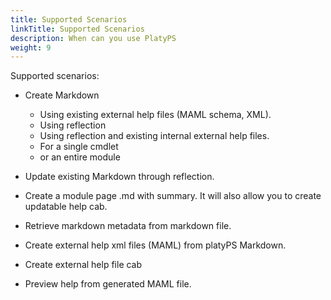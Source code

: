 ```yaml
---
title: Supported Scenarios
linkTitle: Supported Scenarios
description: When can you use PlatyPS
weight: 9
---
```


Supported scenarios:

* Create Markdown
  * Using existing external help files (MAML schema, XML).
  * Using reflection
  * Using reflection and existing internal external help files.
  * For a single cmdlet
  * or an entire module

* Update existing Markdown through reflection.

* Create a module page <ModuleName>.md with summary. It will also allow you to create updatable help cab.

* Retrieve markdown metadata from markdown file.

* Create external help xml files (MAML) from platyPS Markdown.

* Create external help file cab

* Preview help from generated MAML file.
